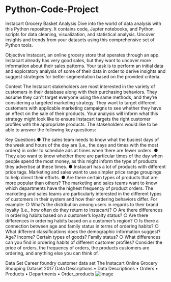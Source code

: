 
# Python-Code-Project
Instacart Grocery Basket Analysis
Dive into the world of data analysis with this Python repository. It contains code, Jupter notebooks, and Python scripts for data cleaning, visualization, and statistical analysis. Uncover insights and trends from your datasets using this comprehensive set of Python tools.

Objective 
Instacart, an online grocery store that operates through an app. Instacart already has very good sales, but they want to uncover more information about their sales patterns. Your task is to perform an initial data and exploratory analysis of some of their data in order to derive insights and suggest strategies for better segmentation based on the provided criteria.

Context 
The Instacart stakeholders are most interested in the variety of customers in their database along with their purchasing behaviors. They assume they can't target everyone using the same methods, and they’re considering a targeted marketing strategy. They want to target different customers with applicable marketing campaigns to see whether they have an effect on the sale of their products. Your analysis will inform what this strategy might look like to ensure Instacart targets the right customer profiles with the appropriate products. The stakeholders would like to be able to answer the following key questions: 

Key Questions 
●  The sales team needs to know what the busiest days of the week and hours of the day are (i.e., the days and times with the most orders) in order to schedule ads at times when there are fewer orders. 
●  They also want to know whether there are particular times of the day when people spend the most money, as this might inform the type of products they advertise at these times. 
●  Instacart has a lot of products with different price tags. Marketing and sales want to use simpler price range groupings to help direct their efforts. 
●  Are there certain types of products that are more popular than others? The marketing and sales teams want to know which departments have the highest frequency of product orders. 
The marketing and sales teams are particularly interested in the different types of customers in their system and how their ordering behaviors differ. For example: 
○  What’s the distribution among users in regards to their brand loyalty (i.e., how often do they return to Instacart)? 
○  Are there differences in ordering habits based on a customer’s loyalty status? 
○  Are there differences in ordering habits based on a customer’s region? 
○  Is there a connection between age and family status in terms of ordering 
habits? 
○  What different classifications does the demographic information suggest? 
Age? Income? Certain types of goods? Family status? 
○  What differences can you find in ordering habits of different customer 
profiles? Consider the price of orders, the frequency of orders, the products customers are ordering, and anything else you can think of. 

Data Set 
Career foundry customer data set
The Instacart Online Grocery Shopping Dataset 2017
 Data Descriptions
•	Data Descriptions
•	Orders
•	Products
•	Departments
•	Order_products
![image](https://github.com/Auguste2022/Python-Code-Project/assets/147554260/d8807521-d6a6-4137-a4b8-d14ebf1cfd63)
